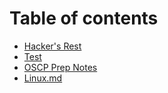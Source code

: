 # Table of contents

* [Hacker's Rest](README.md)
* [Test](hackers-rest.md)
* [OSCP Prep Notes](notes.md)
* [Linux.md](linux.md.md)

